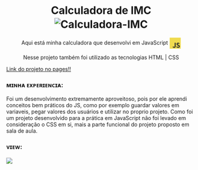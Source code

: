 <h1 align=center> Calculadora de IMC <img align = center width= 70px alt="Calculadora-IMC" src="https://user-images.githubusercontent.com/92957629/179402898-3fb495fb-0251-47e8-9354-c7a52858c691.png"></h1>
<p align=center>Aqui está minha calculadora que desenvolvi em JavaScript <img align = center width= 30px src="https://raw.githubusercontent.com/devicons/devicon/1119b9f84c0290e0f0b38982099a2bd027a48bf1/icons/javascript/javascript-original.svg"></p> 
<p align=center>Nesse projeto também foi utilizado as tecnologias HTML | CSS </p>
<a href="https://ihorrandev.github.io/Calculadora_imc/">Link do projeto no pages!!</a>
<h3>ᴍɪɴʜᴀ ᴇxᴘᴇʀɪᴇɴᴄɪᴀ:</h3>
<p>Foi um desenvolvimento extremamente aproveitoso, pois por ele aprendi conceitos bem práticos do JS, como por exemplo guardar valores em variaveis, pegar valores dos usuários e utilizar no proprio projeto.
Como foi um projeto desenvolvido para a prática em JavaScript não foi levado em consideração o CSS em si, mais a parte funcional do projeto proposto em sala de aula.</p>
<h3>ᴠɪᴇᴡ:</h3>
<img align = center src="https://user-images.githubusercontent.com/92957629/179403378-95abd63a-bb9d-46d4-8a12-42474b4ecec8.PNG">
